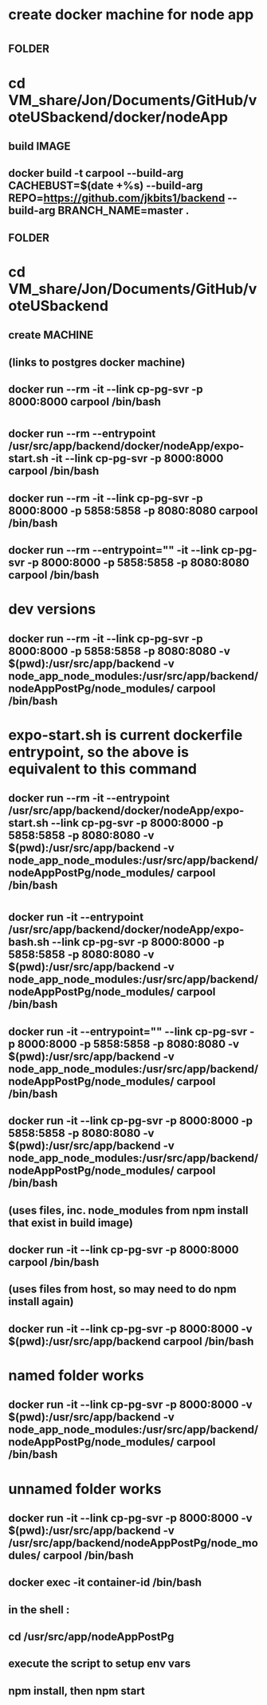 #
# create docker machine for node app
#

## FOLDER 
# cd VM_share/Jon/Documents/GitHub/voteUSbackend/docker/nodeApp

## build IMAGE
## docker build -t carpool --build-arg CACHEBUST=$(date +%s) --build-arg REPO=https://github.com/jkbits1/backend --build-arg BRANCH_NAME=master .

## FOLDER 
# cd VM_share/Jon/Documents/GitHub/voteUSbackend

## create MACHINE
## (links to postgres docker machine)
## docker run --rm -it --link cp-pg-svr -p 8000:8000 carpool /bin/bash
#
## docker run --rm --entrypoint /usr/src/app/backend/docker/nodeApp/expo-start.sh -it --link cp-pg-svr -p 8000:8000 carpool /bin/bash
## docker run --rm -it --link cp-pg-svr -p 8000:8000 -p 5858:5858 -p 8080:8080 carpool /bin/bash
## docker run --rm --entrypoint="" -it --link cp-pg-svr -p 8000:8000 -p 5858:5858 -p 8080:8080 carpool /bin/bash

# dev versions
## docker run --rm -it --link cp-pg-svr -p 8000:8000 -p 5858:5858 -p 8080:8080 -v $(pwd):/usr/src/app/backend -v node_app_node_modules:/usr/src/app/backend/nodeAppPostPg/node_modules/ carpool /bin/bash
# expo-start.sh is current dockerfile entrypoint, so the above is equivalent to this command
## docker run --rm -it --entrypoint /usr/src/app/backend/docker/nodeApp/expo-start.sh --link cp-pg-svr -p 8000:8000 -p 5858:5858 -p 8080:8080 -v $(pwd):/usr/src/app/backend -v node_app_node_modules:/usr/src/app/backend/nodeAppPostPg/node_modules/ carpool /bin/bash
#
## docker run -it --entrypoint /usr/src/app/backend/docker/nodeApp/expo-bash.sh --link cp-pg-svr -p 8000:8000 -p 5858:5858 -p 8080:8080 -v $(pwd):/usr/src/app/backend -v node_app_node_modules:/usr/src/app/backend/nodeAppPostPg/node_modules/ carpool /bin/bash
## docker run -it --entrypoint="" --link cp-pg-svr -p 8000:8000 -p 5858:5858 -p 8080:8080 -v $(pwd):/usr/src/app/backend -v node_app_node_modules:/usr/src/app/backend/nodeAppPostPg/node_modules/ carpool /bin/bash

## docker run -it --link cp-pg-svr -p 8000:8000 -p 5858:5858 -p 8080:8080 -v $(pwd):/usr/src/app/backend -v node_app_node_modules:/usr/src/app/backend/nodeAppPostPg/node_modules/ carpool /bin/bash

## (uses files, inc. node_modules from npm install that exist in build image)
## docker run -it --link cp-pg-svr -p 8000:8000 carpool /bin/bash

## (uses files from host, so may need to do npm install again)
## docker run -it --link cp-pg-svr -p 8000:8000 -v $(pwd):/usr/src/app/backend carpool /bin/bash
# named folder works
## docker run -it --link cp-pg-svr -p 8000:8000 -v $(pwd):/usr/src/app/backend -v node_app_node_modules:/usr/src/app/backend/nodeAppPostPg/node_modules/ carpool /bin/bash
# unnamed folder works
## docker run -it --link cp-pg-svr -p 8000:8000 -v $(pwd):/usr/src/app/backend -v /usr/src/app/backend/nodeAppPostPg/node_modules/ carpool /bin/bash


## docker exec -it container-id /bin/bash

## in the shell :     
## cd /usr/src/app/nodeAppPostPg

## execute the script to setup env vars
## 
## npm install, then npm start
